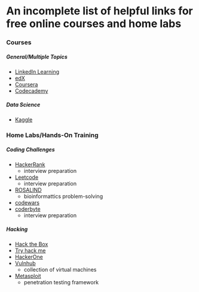# An incomplete list of helpful links for free online courses and home labs

### Courses
##### General/Multiple Topics
- [LinkedIn Learning](https://www.linkedin.com/learning/)
- [edX](https://edx.org/)
- [Coursera](https://www.coursera.org/)
- [Codecademy](https://www.codecademy.com/)
##### Data Science
- [Kaggle](https://www.kaggle.com/)

### Home Labs/Hands-On Training
##### Coding Challenges
- [HackerRank](https://www.hackerrank.com/)
  - interview preparation
- [Leetcode](https://leetcode.com/)
  - interview preparation
- [ROSALIND](https://rosalind.info/problems/locations/)
  - bioinformattics problem-solving
- [codewars](https://www.codewars.com/)
- [coderbyte](https://coderbyte.com/developers)
  - interview preparation
##### Hacking
- [Hack the Box](https://app.hackthebox.com/)
- [Try hack me](https://tryhackme.com/)
- [HackerOne](https://www.hackerone.com/)
- [Vulnhub](https://www.vulnhub.com/)
  - collection of virtual machines
- [Metasploit](https://www.metasploit.com/)
  - penetration testing framework

